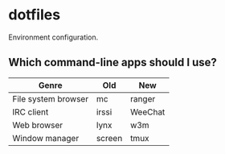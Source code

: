 # dotfiles
Environment configuration.

## Which command-line apps should I use?

|Genre|Old|New|
|----|----|----|
|File system browser|mc|ranger|
|IRC client|irssi|WeeChat|
|Web browser|lynx|w3m|
|Window manager|screen|tmux|
